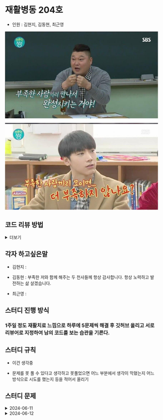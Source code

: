 # 재활병동 204호

- 인원 : 김현지, 김동현, 최근영

![alt text](image-1.png)

## 코드 리뷰 방법

<details>
  <summary>더보기</summary>

![alt text](image.png)

1. 들어간다

![alt text](image-2.png)

2. 커밋 버튼을 누른다

![alt text](image-3.png)

3. 리뷰할 커밋에 들어간다

![alt text](image-4.png)

4. 리뷰 혹은 궁금한 부분에 + 버튼을 눌러서 comment를 남긴다.

![alt text](image-5.png)

5. 메인으로 돌아오면 위와 같이 생성된 것을 볼 수 있다.

</details>

## 각자 하고싶은말

- 김현지 :

- 김동현 : 부족한 저와 함께 해주는 두 천사들께 항상 감사합니다. 항상 노력하고 발전하는 삶 살겠습니다.

- 최근영 :

## 스터디 진행 방식

### 1주일 정도 재활치료 느낌으로 하루에 5문제씩 해결 후 깃허브 올리고 서로 리뷰어로 지정하여 남의 코드를 보는 습관을 기른다.

## 스터디 규칙

- 이건 생각중

- 문제를 못 풀 수 있다고 생각하고 못풀었으면 어느 부분에서 생각이 막혔는지 어느 방식으로 시도를 했는지 등을 적어서 올리기

## 스터디 문제

<details markdown="1">
  <summary>2024-06-11</summary>

| 문제                                                | 김현지                                  | 김동현 |
| --------------------------------------------------- | --------------------------------------- | ------ |
| [알람 시계](https://www.acmicpc.net/problem/2884)   | [문제풀이](./MyeonJi/20240611/2884.py)  | C1     |
| [별 찍기 - 2](https://www.acmicpc.net/problem/2439) | [문제풀이](./MyeonJi/20240611/2439.py)  | C2     |
| [최댓값](https://www.acmicpc.net/problem/2562)      | [문제풀이](./MyeonJi/20240611/2562.py)  | C3     |
| [공 넣기](https://www.acmicpc.net/problem/10810)    | [문제풀이](./MyeonJi/20240611/10810.py) | C2     |
| [단어의 개수](https://www.acmicpc.net/problem/1152) | [문제풀이](./MyeonJi/20240611/1152.py)  | C3     |

</details>

<details markdown="2">
  <summary>2024-06-12</summary>

| 문제                                                      | 김현지 | 김동현 |
| --------------------------------------------------------- | ------ | ------ |
| [상수](https://www.acmicpc.net/problem/2908)              | -      | C1     |
| [그대로 출력하기2](https://www.acmicpc.net/problem/11718) | -      | C2     |
| [바구니 뒤집기](https://www.acmicpc.net/problem/10811)    | -      | C3     |
| [블랙잭](https://www.acmicpc.net/problem/2798)            | -      | C2     |
| [커트 라인](https://www.acmicpc.net/problem/25305)        | -      | C3     |

</details>
